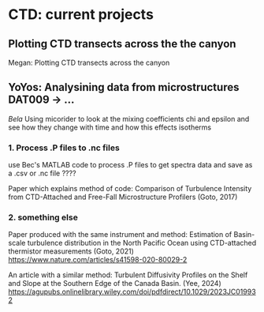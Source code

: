 # CTD: current projects

## Plotting CTD transects across the the canyon

Megan: Plotting CTD transects across the canyon

## YoYos: Analysining data from microstructures DAT009 -> ...
_Bela_
Using micorider to look at the mixing coefficients chi and epsilon and see how they change with time and how this effects isotherms

### 1. Process .P files to .nc files 

use Bec's MATLAB code to process .P files to get spectra data and save as a .csv or .nc file ????

Paper which explains method of code:
Comparison of Turbulence Intensity from CTD-Attached and Free-Fall Microstructure Profilers
(Goto, 2017)

### 2. something else

Paper produced with the same instrument and method:
Estimation of Basin-scale turbulence distribution in the North Pacific Ocean using CTD-attached thermistor measurements
(Goto, 2021)
https://www.nature.com/articles/s41598-020-80029-2


An article with a similar method:
Turbulent Diffusivity Profiles on the Shelf and Slope at the
Southern Edge of the Canada Basin.
(Yee, 2024)
https://agupubs.onlinelibrary.wiley.com/doi/pdfdirect/10.1029/2023JC019932





